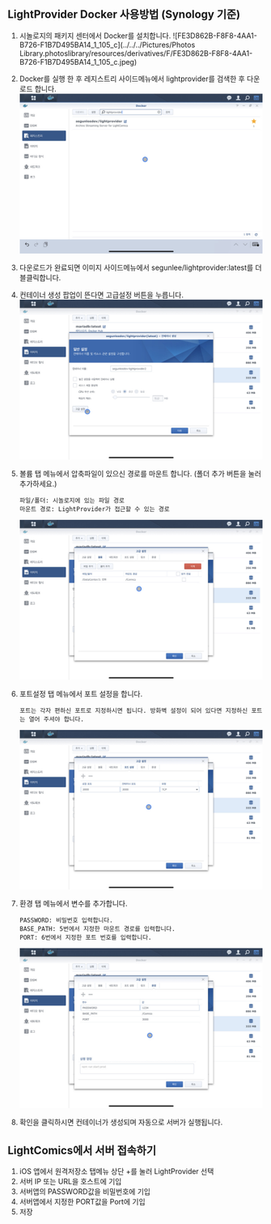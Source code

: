 ## LightProvider Docker 사용방법 (Synology 기준)

1.  시놀로지의 패키지 센터에서 Docker를 설치합니다.
    ![FE3D862B-F8F8-4AA1-B726-F1B7D495BA14_1_105_c](../../../Pictures/Photos Library.photoslibrary/resources/derivatives/F/FE3D862B-F8F8-4AA1-B726-F1B7D495BA14_1_105_c.jpeg)

2. Docker를 실행 한 후 레지스트리 사이드메뉴에서 lightprovider를 검색한 후 다운로드 합니다.
    ![482475AB-0D26-460F-A054-215F095E0795_1_105_c](README_docker/482475AB-0D26-460F-A054-215F095E0795_1_105_c.jpeg)

3. 다운로드가 완료되면 이미지 사이드메뉴에서 segunlee/lightprovider:latest를 더블클릭합니다.

4. 컨테이너 생성 팝업이 뜬다면 고급설정 버튼을 누릅니다.
    ![18F1956C-8583-4320-9E89-E1519C66EFDE_1_105_c](README_docker/18F1956C-8583-4320-9E89-E1519C66EFDE_1_105_c.jpeg)

5. 볼륨 탭 메뉴에서 압축파일이 있으신 경로를 마운트 합니다. (폴더 추가 버튼을 눌러 추가하세요.)

    ```
    파일/폴더: 시놀로지에 있는 파일 경로
    마운트 경로: LightProvider가 접근할 수 있는 경로
    ```

    ![88539927-661F-4326-88F5-C8AAA5076D65_1_105_c](README_docker/88539927-661F-4326-88F5-C8AAA5076D65_1_105_c.jpeg)

6. 포트설정 탭 메뉴에서 포트 설정을 합니다.

    ```
    포트는 각자 편하신 포트로 지정하시면 됩니다. 방화벽 설정이 되어 있다면 지정하신 포트는 열어 주셔야 합니다.
    ```

    ![486D6E7F-6494-4C72-812B-1D7C5DFBA5DC_1_105_c](README_docker/486D6E7F-6494-4C72-812B-1D7C5DFBA5DC_1_105_c.jpeg)

7. 환경 탭 메뉴에서 변수를 추가합니다.

    ```
    PASSWORD: 비밀번호 입력합니다.
    BASE_PATH: 5번에서 지정한 마운트 경로를 입력합니다.
    PORT: 6번에서 지정한 포트 번호를 입력합니다.
    ```

    ![B1C13005-A3AD-485F-AFA2-3E531296D7EE_1_105_c](README_docker/B1C13005-A3AD-485F-AFA2-3E531296D7EE_1_105_c.jpeg)

8. 확인을 클릭하시면 컨테이너가 생성되며 자동으로 서버가 실행됩니다.






## LightComics에서 서버 접속하기

1. iOS 앱에서 원격저장소 탭메뉴 상단 +를 눌러 LightProvider 선택
2. 서버 IP 또는 URL을 호스트에 기입
3. 서버앱의 PASSWORD값을 비밀번호에 기입
4. 서버앱에서 지정한 PORT값을 Port에 기입
5. 저장